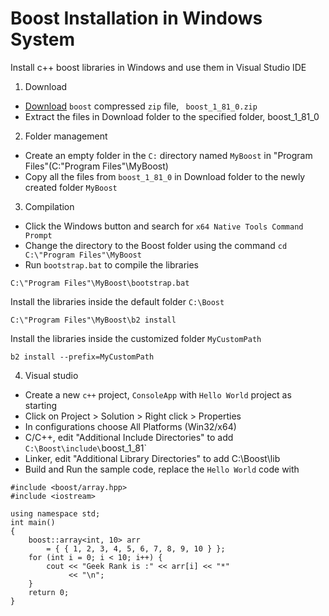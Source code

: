 # Boost Installation in Windows System

Install c++ boost libraries in Windows and use them in Visual Studio IDE

1. Download
* [Download](https://www.boost.org/doc/libs/1_81_0/more/getting_started/windows.html#build-from-the-visual-studio-ide) `boost` compressed `zip` file, ` boost_1_81_0.zip`
* Extract the files in Download folder to the specified folder, boost_1_81_0

2. Folder management 
* Create an empty folder in the `C:` directory named `MyBoost` in "Program Files"(C:\"Program Files"\MyBoost)
* Copy all the files from `boost_1_81_0` in Download folder to the newly created folder `MyBoost`

3. Compilation 
* Click the Windows button and search for `x64 Native Tools Command Prompt`
* Change the directory to the Boost folder using the command `cd C:\"Program Files"\MyBoost`
* Run `bootstrap.bat` to compile the libraries 
```
C:\"Program Files"\MyBoost\bootstrap.bat
```
Install the libraries inside the default folder `C:\Boost`
```
C:\"Program Files"\MyBoost\b2 install
```
Install the libraries inside the customized folder `MyCustomPath`
```
b2 install --prefix=MyCustomPath
```
4. Visual studio

* Create a new `c++` project,  `ConsoleApp` with `Hello World` project as starting 
* Click on Project > Solution > Right click > Properties
* In configurations choose All Platforms (Win32/x64)
* C/C++, edit "Additional Include Directories" to add `C:\Boost\include\`boost_1_81`
* Linker, edit "Additional Library Directories" to add C:\Boost\lib
* Build and Run the sample code, replace the `Hello World` code with 
```
#include <boost/array.hpp>
#include <iostream>
    
using namespace std;
int main()
{
    boost::array<int, 10> arr
        = { { 1, 2, 3, 4, 5, 6, 7, 8, 9, 10 } };
    for (int i = 0; i < 10; i++) {
        cout << "Geek Rank is :" << arr[i] << "*"
             << "\n";
    }
    return 0;
}
```
